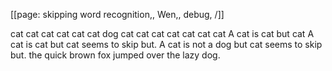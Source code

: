[[page: skipping word recognition,, Wen,, debug, /]]

cat cat cat cat cat cat dog cat cat cat cat cat cat cat
A cat is cat but cat
A cat is cat but cat seems to skip but.
A cat is not a dog but cat seems to skip but.
the quick brown fox jumped over the lazy dog.
